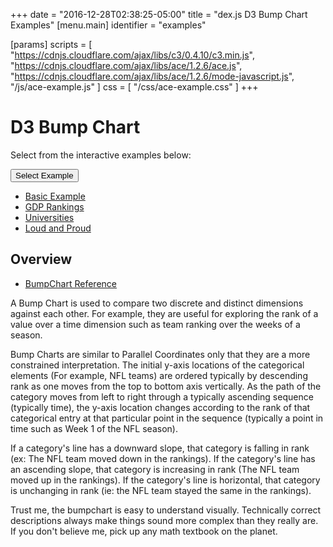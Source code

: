 +++
date = "2016-12-28T02:38:25-05:00"
title = "dex.js D3 Bump Chart Examples"
[menu.main]
  identifier = "examples"

[params]
  scripts = [
    "https://cdnjs.cloudflare.com/ajax/libs/c3/0.4.10/c3.min.js",
    "https://cdnjs.cloudflare.com/ajax/libs/ace/1.2.6/ace.js",
    "https://cdnjs.cloudflare.com/ajax/libs/ace/1.2.6/mode-javascript.js",
    "/js/ace-example.js"
  ]
  css = [ "/css/ace-example.css" ]
+++

# D3 Bump Chart

Select from the interactive examples below:
<div class="btn-group">
  <button type="button" class="btn btn-default dropdown-toggle" data-toggle="dropdown" aria-haspopup="true" aria-expanded="false">
    Select Example <span class="caret"></span>
  </button>
  <ul id="ex-dropdown" class="dropdown-menu">
    <li><a id="basic" href="#">Basic Example</a></li>
    <li><a id="gdp" href="#">GDP Rankings</a></li>
    <li><a id="universities" href="#">Universities</a></li>
    <li><a id="loud" href="#">Loud and Proud</a></li>
  </ul>
</div>

<div id="example-info"></div>
<div id="BumpChart" class="WideChart"></div>
<div id="ace-editor"></div>
<div id="ace-error"></div>

<script>
  var editor = createEditor({
    "parent"        : "ace-editor",
    "errorParent"   : "ace-error",
    "theme"         : "ace/theme/monokai",
    "mode"          : "ace/mode/javascript",
    "contentDir"    : "/examples/charts/d3/bumpchart",
    "initialContent": "/examples/charts/d3/bumpchart/basic.js",
    "initialInfo"   : "/examples/charts/d3/bumpchart/basic.html"
  });
</script>

## Overview

  * [BumpChart Reference](/docs/chart_reference.html#bumpchart)

A Bump Chart is used to compare two discrete and distinct dimensions against
each other.  For example, they are useful for exploring the rank of a value
over a time dimension such as team ranking over the weeks of a season.

Bump Charts are similar to Parallel Coordinates only that they are a more
constrained interpretation.  The initial y-axis
locations of the categorical elements (For example, NFL teams) are ordered typically by descending
rank as one moves from the top to bottom axis vertically.  As the path
of the category moves from left to right through a typically ascending
sequence (typically time), the y-axis location changes according to the
rank of that categorical entry at that particular point in the sequence
(typically a point in time such as Week 1 of the NFL season).

If a category's line has a downward slope, that category is falling in rank
(ex: The NFL team moved down in the rankings).
If the category's line has an ascending slope, that category is increasing
in rank (The NFL team moved up in the rankings). If the category's line
is horizontal, that category is unchanging in rank (ie: the NFL team stayed
the same in the rankings).

Trust me, the bumpchart is easy to understand visually.  Technically correct
descriptions always make things sound more complex than they really are.
If you don't believe me, pick up any math textbook on the planet.
